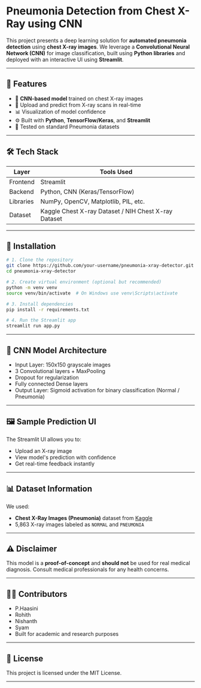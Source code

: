 #  Pneumonia Detection from Chest X-Ray using CNN 

This project presents a deep learning solution for **automated pneumonia detection** using **chest X-ray images**. We leverage a **Convolutional Neural Network (CNN)** for image classification, built using **Python libraries** and deployed with an interactive UI using **Streamlit**.

---

## 🚀 Features

- 🧠 **CNN-based model** trained on chest X-ray images
- 📸 Upload and predict from X-ray scans in real-time
- 📊 Visualization of model confidence
- ⚙️ Built with **Python**, **TensorFlow/Keras**, and **Streamlit**
- 🧪 Tested on standard Pneumonia datasets

---

## 🛠️ Tech Stack

| Layer      | Tools Used             |
|------------|------------------------|
| Frontend   | Streamlit              |
| Backend    | Python, CNN (Keras/TensorFlow) |
| Libraries  | NumPy, OpenCV, Matplotlib, PIL, etc. |
| Dataset    | Kaggle Chest X-ray Dataset / NIH Chest X-ray Dataset |

---

## 🧰 Installation

```bash
# 1. Clone the repository
git clone https://github.com/your-username/pneumonia-xray-detector.git
cd pneumonia-xray-detector

# 2. Create virtual environment (optional but recommended)
python -m venv venv
source venv/bin/activate  # On Windows use venv\Scripts\activate

# 3. Install dependencies
pip install -r requirements.txt

# 4. Run the Streamlit app
streamlit run app.py
```

---

## 🧠 CNN Model Architecture

- Input Layer: 150x150 grayscale images
- 3 Convolutional layers + MaxPooling
- Dropout for regularization
- Fully connected Dense layers
- Output Layer: Sigmoid activation for binary classification (Normal / Pneumonia)

---

## 🖼️ Sample Prediction UI

The Streamlit UI allows you to:
- Upload an X-ray image
- View model's prediction with confidence
- Get real-time feedback instantly

---

## 📊 Dataset Information

We used:
- **Chest X-Ray Images (Pneumonia)** dataset from [Kaggle](https://www.kaggle.com/paultimothymooney/chest-xray-pneumonia)
- 5,863 X-ray images labeled as `NORMAL` and `PNEUMONIA`

---

## ⚠️ Disclaimer

This model is a **proof-of-concept** and **should not** be used for real medical diagnosis. Consult medical professionals for any health concerns.

---

## 👩‍💻 Contributors

- P.Haasini
- Rohith
- Nishanth
- Syam
- Built for academic and research purposes

---

## 📄 License

This project is licensed under the MIT License.

---
